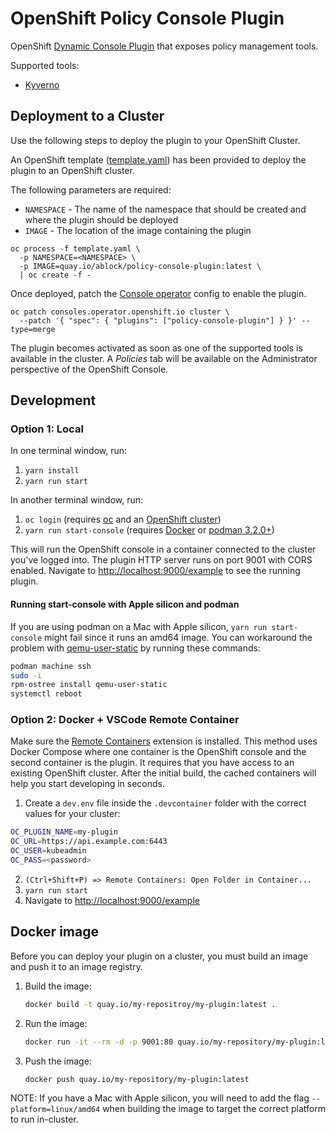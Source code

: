 # OpenShift Policy Console Plugin

OpenShift [Dynamic Console Plugin](https://docs.openshift.com/container-platform/4.10/web_console/dynamic-plug-ins.html) that exposes policy management tools.

Supported tools:

* [Kyverno](https://kyverno.io/)

## Deployment to a Cluster

Use the following steps to deploy the plugin to your OpenShift Cluster.

An OpenShift template ([template.yaml](template.yaml)) has been provided to deploy the plugin to an OpenShift cluster.

The following parameters are required:

* `NAMESPACE` - The name of the namespace that should be created and where the plugin should be deployed
* `IMAGE` - The location of the image containing the plugin

```shell
oc process -f template.yaml \
  -p NAMESPACE=<NAMESPACE> \
  -p IMAGE=quay.io/ablock/policy-console-plugin:latest \
  | oc create -f -
```

Once deployed, patch the
[Console operator](https://github.com/openshift/console-operator)
config to enable the plugin.

```shell
oc patch consoles.operator.openshift.io cluster \
  --patch '{ "spec": { "plugins": ["policy-console-plugin"] } }' --type=merge
```

The plugin becomes activated as soon as one of the supported tools is available in the cluster. A _Policies_ tab will be available on the Administrator perspective of the OpenShift Console.

## Development

### Option 1: Local

In one terminal window, run:

1. `yarn install`
2. `yarn run start`

In another terminal window, run:

1. `oc login` (requires [oc](https://console.redhat.com/openshift/downloads) and an [OpenShift cluster](https://console.redhat.com/openshift/create))
2. `yarn run start-console` (requires [Docker](https://www.docker.com) or [podman 3.2.0+](https://podman.io))

This will run the OpenShift console in a container connected to the cluster
you've logged into. The plugin HTTP server runs on port 9001 with CORS enabled.
Navigate to <http://localhost:9000/example> to see the running plugin.

#### Running start-console with Apple silicon and podman

If you are using podman on a Mac with Apple silicon, `yarn run start-console`
might fail since it runs an amd64 image. You can workaround the problem with
[qemu-user-static](https://github.com/multiarch/qemu-user-static) by running
these commands:

```bash
podman machine ssh
sudo -i
rpm-ostree install qemu-user-static
systemctl reboot
```

### Option 2: Docker + VSCode Remote Container

Make sure the
[Remote Containers](https://marketplace.visualstudio.com/items?itemName=ms-vscode-remote.remote-containers)
extension is installed. This method uses Docker Compose where one container is
the OpenShift console and the second container is the plugin. It requires that
you have access to an existing OpenShift cluster. After the initial build, the
cached containers will help you start developing in seconds.

1. Create a `dev.env` file inside the `.devcontainer` folder with the correct values for your cluster:

```bash
OC_PLUGIN_NAME=my-plugin
OC_URL=https://api.example.com:6443
OC_USER=kubeadmin
OC_PASS=<password>
```

2. `(Ctrl+Shift+P) => Remote Containers: Open Folder in Container...`
3. `yarn run start`
4. Navigate to <http://localhost:9000/example>

## Docker image

Before you can deploy your plugin on a cluster, you must build an image and
push it to an image registry.

1. Build the image:

   ```sh
   docker build -t quay.io/my-repositroy/my-plugin:latest .
   ```

2. Run the image:

   ```sh
   docker run -it --rm -d -p 9001:80 quay.io/my-repository/my-plugin:latest
   ```

3. Push the image:

   ```sh
   docker push quay.io/my-repository/my-plugin:latest
   ```

NOTE: If you have a Mac with Apple silicon, you will need to add the flag
`--platform=linux/amd64` when building the image to target the correct platform
to run in-cluster.
